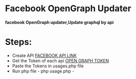 # Facebook OpenGraph Updater

#### facebook OpenGraph updater,Update graphql by api

# Steps:

- Create API [FACEBOOK API LINK][apilink]
- Get the Token of each api [OPEN GRAPH TOKEN][graphql]
- Paste the Tokens in usages.php file
- Run php file - php usage.php -

[APILINK]: <[https://developers.facebook.com/tools/explorer]>
[GRAPHQL]: <[https://developers.facebook.com/tools/explorer]>
